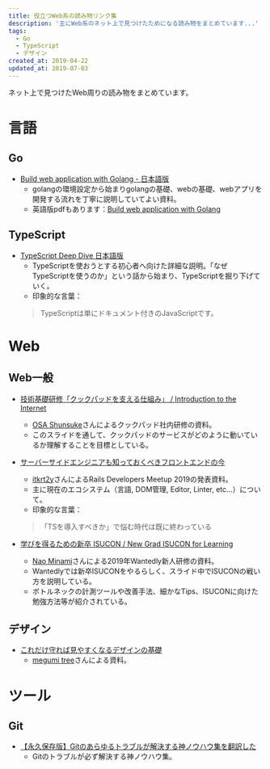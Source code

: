 ```yaml
---
title: 役立つWeb系の読み物リンク集
description: '主にWeb系のネット上で見つけたためになる読み物をまとめています...'
tags:
  - Go
  - TypeScript
  - デザイン
created_at: 2019-04-22
updated_at: 2019-07-03
---
```


ネット上で見つけたWeb周りの読み物をまとめています。



# 言語
## Go
- [Build web application with Golang - 日本語版](https://astaxie.gitbooks.io/build-web-application-with-golang/ja/)
  - golangの環境設定から始まりgolangの基礎、webの基礎、webアプリを開発する流れを丁寧に説明していてよい資料。
  - 英語版pdfもあります：[Build web application with Golang](https://www.programmer-books.com/wp-content/uploads/2018/08/build-web-application-with-golang-en.pdf)

## TypeScript
- [TypeScript Deep Dive 日本語版](https://typescript-jp.gitbook.io/deep-dive/)
  - TypeScriptを使おうとする初心者へ向けた詳細な説明。「なぜTypeScriptを使うのか」という話から始まり、TypeScriptを掘り下げていく。
  - 印象的な言葉：
  > TypeScriptは単にドキュメント付きのJavaScriptです。


# Web
## Web一般
- [技術基礎研修「クックパッドを支える仕組み」 / Introduction to the Internet](https://speakerdeck.com/osa/introduction-to-the-internet)
  - [OSA Shunsuke](https://speakerdeck.com/osa)さんによるクックパッド社内研修の資料。
  - このスライドを通して、クックパッドのサービスがどのように動いているか理解することを目標としている。

- [サーバーサイドエンジニアも知っておくべきフロントエンドの今](https://speakerdeck.com/itkrt2y/sabasaidoenziniamozhi-tuteokubekihurontoendofalsejin)
  - [itkrt2y](https://speakerdeck.com/itkrt2y)さんによるRails Developers Meetup 2019の発表資料。
  - 主に現在のエコシステム（言語, DOM管理, Editor, Linter, etc...）について。
  - 印象的な言葉：
  > 「TSを導入すべきか」で悩む時代は既に終わっている

- [学びを得るための新卒 ISUCON / New Grad ISUCON for Learning](https://speakerdeck.com/south37/new-grad-isucon-for-learning)
  - [Nao Minami](https://speakerdeck.com/south37)さんによる2019年Wantedly新人研修の資料。
  - Wantedlyでは新卒ISUCONをやるらしく、スライド中でISUCONの戦い方を説明している。
  - ボトルネックの計測ツールや改善手法、細かなTips、ISUCONに向けた勉強方法等が紹介されている。



## デザイン
- [これだけ守れば見やすくなるデザインの基礎](https://speakerdeck.com/kinakobooster/koredakeshou-rebajian-yasukunarudezainfalseji-chu)
  - [megumi tree](https://speakerdeck.com/kinakobooster)さんによる資料。


# ツール
## Git
- [【永久保存版】Gitのあらゆるトラブルが解決する神ノウハウ集を翻訳した](https://blog.labot.jp/entry/2019/07/01/183204)
  - Gitのトラブルが必ず解決する神ノウハウ集。